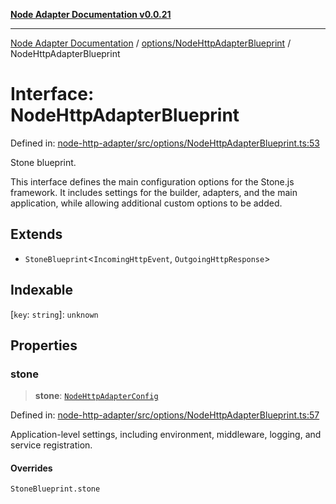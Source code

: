 [**Node Adapter Documentation v0.0.21**](../../../README.md)

***

[Node Adapter Documentation](../../../modules.md) / [options/NodeHttpAdapterBlueprint](../README.md) / NodeHttpAdapterBlueprint

# Interface: NodeHttpAdapterBlueprint

Defined in: [node-http-adapter/src/options/NodeHttpAdapterBlueprint.ts:53](https://github.com/stonemjs/node-http-adapter/blob/536e0dac6f971d10122453661aa60ac1371c6317/src/options/NodeHttpAdapterBlueprint.ts#L53)

Stone blueprint.

This interface defines the main configuration options for the Stone.js framework.
It includes settings for the builder, adapters, and the main application,
while allowing additional custom options to be added.

## Extends

- `StoneBlueprint`\<`IncomingHttpEvent`, `OutgoingHttpResponse`\>

## Indexable

\[`key`: `string`\]: `unknown`

## Properties

### stone

> **stone**: [`NodeHttpAdapterConfig`](NodeHttpAdapterConfig.md)

Defined in: [node-http-adapter/src/options/NodeHttpAdapterBlueprint.ts:57](https://github.com/stonemjs/node-http-adapter/blob/536e0dac6f971d10122453661aa60ac1371c6317/src/options/NodeHttpAdapterBlueprint.ts#L57)

Application-level settings, including environment, middleware, logging, and service registration.

#### Overrides

`StoneBlueprint.stone`
